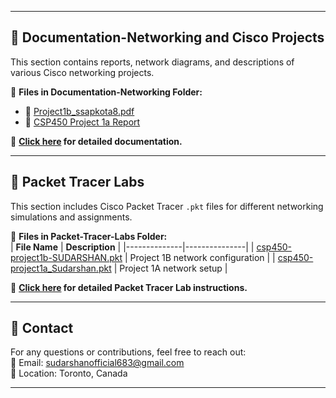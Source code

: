 
---

## 📜 **Documentation-Networking and Cisco Projects**  
This section contains reports, network diagrams, and descriptions of various Cisco networking projects.

📌 **Files in Documentation-Networking Folder:**  
- 📄 [Project1b_ssapkota8.pdf](https://github.com/ssapkota8/Cisco-Networking-Projects/blob/main/Documentation-Networking%20and%20Cisco%20Projects/Project1b_ssapkota8.pdf) 
- 📄 [CSP450 Project 1a Report](https://github.com/ssapkota8/Cisco-Networking-Projects/blob/main/Documentation-Networking%20and%20Cisco%20Projects/ssapkota8_CSP450_Project1a.pdf)  

🔗 **[Click here](https://github.com/ssapkota8/Cisco-Networking-Projects/blob/main/Documentation-Networking%20and%20Cisco%20Projects/README.md) for detailed documentation.**

---

## 🔌 **Packet Tracer Labs**  
This section includes Cisco Packet Tracer `.pkt` files for different networking simulations and assignments.

📌 **Files in Packet-Tracer-Labs Folder:**  
| **File Name** | **Description** |
|--------------|---------------|
| [csp450-project1b-SUDARSHAN.pkt](Packet-Tracer-Labs/csp450-project1b-SUDARSHAN.pkt) | Project 1B network configuration |
| [csp450-project1a_Sudarshan.pkt](Packet-Tracer-Labs/csp450-project_1a_Sudarshan.pkt) | Project 1A network setup |

🔗 **[Click here](Packet-Tracer-Labs/README.md) for detailed Packet Tracer Lab instructions.**

---

## 📧 **Contact**  
For any questions or contributions, feel free to reach out:  
📩 Email: [sudarshanofficial683@gmail.com](mailto:sudarshanofficial86@gmail.com)  
📍 Location: Toronto, Canada  

---
